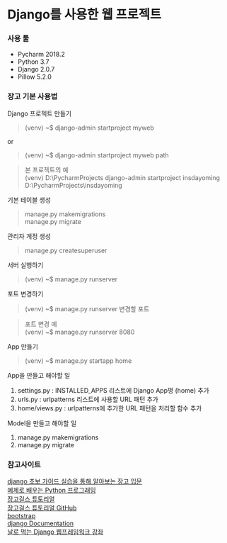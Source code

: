 # Django를 사용한 웹 프로젝트

### 사용 툴
- Pycharm 2018.2
- Python 3.7
- Django 2.0.7
- Pillow 5.2.0


### 장고 기본 사용법
Django 프로젝트 만들기
> (venv) ~$ django-admin startproject myweb

or

> (venv) ~$ django-admin startproject myweb path

> 본 프로젝트의 예  
> (venv) D:\PycharmProjects django-admin startproject insdayoming D:\PycharmProjects\insdayoming

기본 테이블 생성
> manage.py makemigrations  
> manage.py migrate

관리자 계정 생성
> manage.py createsuperuser  

서버 실행하기
> (venv) ~$ manage.py runserver

포트 변경하기
> (venv) ~$ manage.py runserver 변경할 포트

> 포트 변경 예  
> (venv) ~$ manage.py runserver 8080

App 만들기
> (venv) ~$ manage.py startapp home

App을 만들고 해야할 일
1. settings.py : INSTALLED_APPS 리스트에 Django App명 (home) 추가
2. urls.py : urlpatterns 리스트에 사용할 URL 패턴 추가
3. home/views.py : urlpatterns에 추가한 URL 패턴을 처리할 함수 추가

Model을 만들고 해야할 일
1. manage.py makemigrations
2. manage.py migrate

    
### 참고사이트
[django 초보 가이드 실습을 통해 알아보는 장고 입문](https://inflearn.com/course/django-초보-가이드-실습을-통해-알아보는-장고-입문/)  
[예제로 배우는 Python 프로그래밍](http://pythonstudy.xyz/python/django)    
[장고걸스 튜토리얼](https://tutorial.djangogirls.org/ko/)  
[장고걸스 튜토리얼 GitHub](https://github.com/DjangoGirls/tutorial/tree/master/ko)    
[bootstrap](https://getbootstrap.com)  
[django Documentation](https://docs.djangoproject.com/ko/2.0/intro/)  
[날로 먹는 Django 웹프레임워크 강좌](https://blog.hannal.com/category/start-with-django-webframework/)  
